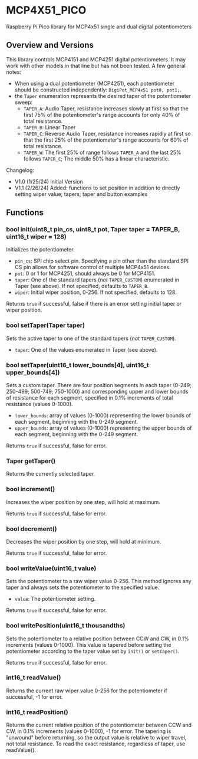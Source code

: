 # MCP4X51_PICO
 Raspberry Pi Pico library for MCP4x51 single and dual digital potentiometers
## Overview and Versions
 This library controls MCP4151 and MCP4251 digital potentiometers. It may work with other models in that line but has not been tested. A few general notes:
 - When using a dual potentiometer (MCP4251), each potentiometer should be constructed independently: `DigiPot_MCP4x51 pot0, pot1;`. 
 - the `Taper` enumeration represents the desired taper of the potentiometer sweep:
    - `TAPER_A`: Audio Taper, resistance increases slowly at first so that the first 75% of the potentiometer's range accounts for only 40% of total resistance.
    - `TAPER_B`: Linear Taper
    - `TAPER_C`: Reverse Audio Taper, resistance increases rapidly at first so that the first 25% of the potentiometer's range accounts for 60% of total resistance.
    - `TAPER_W`: The first 25% of range follows `TAPER_A` and the last 25% follows `TAPER_C`; The middle 50% has a linear characteristic.

Changelog:
- V1.0 (1/25/24) Initial Version
- V1.1 (2/26/24) Added: functions to set position in addition to directly setting wiper value; tapers; taper and button examples 
## Functions
### bool init(uint8_t pin_cs, uint8_t pot, Taper taper = TAPER_B, uint16_t wiper = 128)
 Initializes the potentiometer. 
 - `pin_cs`: SPI chip select pin. Specifying a pin other than the standard SPI CS pin allows for software control of multiple MCP4x51 devices.
 - `pot`: 0 or 1 for MCP4251, should always be 0 for MCP4151.
 - `taper`: One of the standard tapers (*not* `TAPER_CUSTOM`) enumerated in Taper (see above). If not specified, defaults to `TAPER_B`.
 - `wiper`: Initial wiper position, 0-256. If not specified, defaults to 128.
 
 Returns `true` if successful, false if there is an error setting initial taper or wiper position.
### bool setTaper(Taper taper)
 Sets the active taper to one of the standard tapers (*not* `TAPER_CUSTOM`).
 - `taper`: One of the values enumerated in Taper (see above).
### bool setTaper(uint16_t lower_bounds[4], uint16_t upper_bounds[4])
 Sets a custom taper. There are four position segments in each taper (0-249; 250-499; 500-749; 750-1000) and corresponding upper and lower bounds of resistance for each segment, specified in 0.1% increments of total resistance (values 0-1000).
 - `lower_bounds`: array of values (0-1000) representing the lower bounds of each segment, beginning with the 0-249 segment.
 - `upper_bounds`: array of values (0-1000) representing the upper bounds of each segment, beginning with the 0-249 segment.

 Returns `true` if successful, false for error.
### Taper getTaper()
 Returns the currently selected taper.
### bool increment()
 Increases the wiper position by one step, will hold at maximum.
 
 Returns `true` if successful, false for error.
### bool decrement()
 Decreases the wiper position by one step, will hold at minimum.
 
 Returns `true` if successful, false for error.
### bool writeValue(uint16_t value)
 Sets the potentiometer to a raw wiper value 0-256. This method ignores any taper and always sets the potentiometer to the specified value.
 - `value`: The potentiometer setting.
 
 Returns `true` if successful, false for error.
### bool writePosition(uint16_t thousandths)
 Sets the potentiometer to a relative position between CCW and CW, in 0.1% increments (values 0-1000). This value is tapered before setting the potentiometer according to the taper value set by `init()` or `setTaper()`.
 
 Returns `true` if successful, false for error.
### int16_t readValue()
 Returns the current raw wiper value 0-256 for the potentiometer if successful, -1 for error.
### int16_t readPosition()
 Returns the current relative position of the potentiometer between CCW and CW, in 0.1% increments (values 0-1000), -1 for error. The tapering is "unwound" before returning, so the output value is relative to wiper travel, not total resistance. To read the exact resistance, regardless of taper, use readValue().
